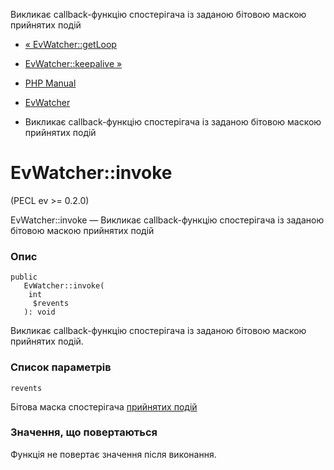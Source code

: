 Викликає callback-функцію спостерігача із заданою бітовою маскою прийнятих подій

-   [« EvWatcher::getLoop](evwatcher.getloop.html)
    
-   [EvWatcher::keepalive »](evwatcher.keepalive.html)
    
-   [PHP Manual](index.html)
    
-   [EvWatcher](class.evwatcher.html)
    
-   Викликає callback-функцію спостерігача із заданою бітовою маскою прийнятих подій
    

# EvWatcher::invoke

(PECL ev >= 0.2.0)

EvWatcher::invoke — Викликає callback-функцію спостерігача із заданою бітовою маскою прийнятих подій

### Опис

```methodsynopsis
public
   EvWatcher::invoke(
    int
     $revents
   ): void
```

Викликає callback-функцію спостерігача із заданою бітовою маскою прийнятих подій.

### Список параметрів

`revents`

Бітова маска спостерігача [прийнятих подій](class.ev.html#ev.constants.watcher-revents)

### Значення, що повертаються

Функція не повертає значення після виконання.